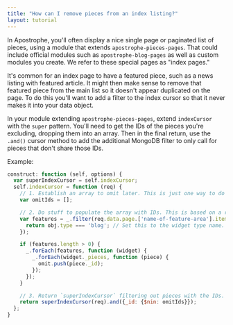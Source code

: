```yaml
---
title: "How can I remove pieces from an index listing?"
layout: tutorial
---
```


In Apostrophe, you'll often display a nice single page or paginated list of pieces, using a module that extends `apostrophe-pieces-pages`. That could include official modules such as `apostrophe-blog-pages` as well as custom modules you create. We refer to these special pages as "index pages."

It's common for an index page to have a featured piece, such as a news listing with featured article. It might then make sense to remove that featured piece from the main list so it doesn't appear duplicated on the page. To do this you'll want to add a filter to the index cursor so that it never makes it into your data object.

In your module extending `apostrophe-pieces-pages`, extend `indexCursor` with the `super` pattern. You'll need to get the IDs of the pieces you're excluding, dropping them into an array. Then in the final return, use the `.and()` cursor method to add the additional MongoDB filter to only call for pieces that don't share those IDs.

Example:
```javascript
construct: function (self, options) {
  var superIndexCursor = self.indexCursor;
  self.indexCursor = function (req) {
    // 1. Establish an array to omit later. This is just one way to do this part.
    var omitIds = [];

    // 2. Do stuff to populate the array with IDs. This is based on a real example, but it'll vary based on your use case.
    var features = _.filter(req.data.page.['name-of-feature-area'].items, function (obj) {
      return obj.type === 'blog'; // Set this to the widget type name.
    });

    if (features.length > 0) {
      _.forEach(features, function (widget) {
        _.forEach(widget._pieces, function (piece) {
          omit.push(piece._id);
        });
      });
    }

    // 3. Return `superIndexCursor` filtering out pieces with the IDs. This is the key.
    return superIndexCursor(req).and({_id: {$nin: omitIds}});
  };
}
```
